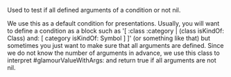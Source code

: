 Used to test if all defined arguments of a condition or not nil.

We use this as a default condition for presentations. Usually, you will want to define a condition as a block such as '[ :class :category | (class isKindOf: Class) and: [ category isKindOf: Symbol ] ]' (or something like that) but sometimes you just want to make sure that all arguments are defined. Since we do not know the number of arguments in advance, we use this class to interpret #glamourValueWithArgs: and return true if all arguments are not nil.